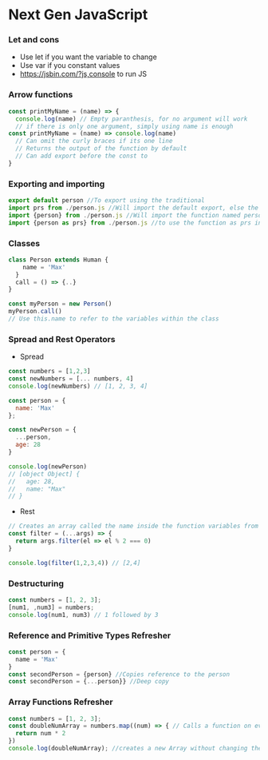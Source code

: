# Next Gen JavaScript

### Let and cons
* Use let if you want the variable to change
* Use var if you constant values
* https://jsbin.com/?js,console to run JS

### Arrow functions
```JavaScript
const printMyName = (name) => {
  console.log(name) // Empty paranthesis, for no argument will work
  // if there is only one argument, simply using name is enough
const printMyName = (name) => console.log(name)
  // Can omit the curly braces if its one line
  // Returns the output of the function by default
  // Can add export before the const to 
}
```

### Exporting and importing 
```JavaScript
export default person //To export using the traditional
import prs from ./person.js //Will import the default export, else the function/var named prs
import {person} from ./person.js //Will import the function named person, and assign it to person in the import file
import {person as prs} from ./person.js //to use the function as prs in the import file
```

### Classes
```JavaScript
class Person extends Human {
    name = 'Max'
  }
  call = () => {..}
}

const myPerson = new Person()
myPerson.call()
// Use this.name to refer to the variables within the class
```

### Spread and Rest Operators
* Spread
```JavaScript
const numbers = [1,2,3]
const newNumbers = [... numbers, 4]
console.log(newNumbers) // [1, 2, 3, 4]

const person = {
  name: 'Max'
};

const newPerson = {
  ...person,
  age: 28
}

console.log(newPerson) 
// [object Object] {
//   age: 28,
//   name: "Max"
// }
```
* Rest
```JavaScript
// Creates an array called the name inside the function variables from a number of arguments passed to the function
const filter = (...args) => {
  return args.filter(el => el % 2 === 0)
}

console.log(filter(1,2,3,4)) // [2,4]
```

### Destructuring
```JavaScript
const numbers = [1, 2, 3];
[num1, ,num3] = numbers;
console.log(num1, num3) // 1 followed by 3
```

### Reference and Primitive Types Refresher
```JavaScript
const person = {
  name = 'Max'
}
const secondPerson = {person} //Copies reference to the person
const secondPerson = {...person}} //Deep copy
```

### Array Functions Refresher
```JavaScript
const numbers = [1, 2, 3];
const doubleNumArray = numbers.map((num) => { // Calls a function on every element in the array
  return num * 2
})
console.log(doubleNumArray); //creates a new Array without changing the original
```
